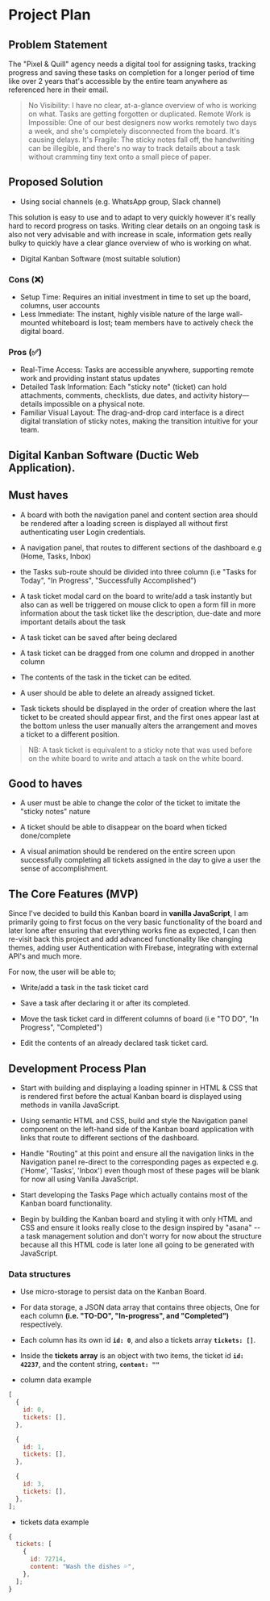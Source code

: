 # Project Plan

## Problem Statement

The "Pixel & Quill" agency needs a digital tool for assigning tasks, tracking progress and saving these tasks on completion for a longer period of time like over 2 years that's accessible by the entire team anywhere as referenced here in their email.

> No Visibility: I have no clear, at-a-glance overview of who is working on what. Tasks are getting forgotten or duplicated.
> Remote Work is Impossible: One of our best designers now works remotely two days a week, and she's completely disconnected from the board. It's causing delays.
> It's Fragile: The sticky notes fall off, the handwriting can be illegible, and there's no way to track details about a task without cramming tiny text onto a small piece of paper.

## Proposed Solution

- Using social channels (e.g. WhatsApp group, Slack channel)

This solution is easy to use and to adapt to very quickly however it's really hard to record progress on tasks. Writing clear details on an ongoing task is also not very advisable and with increase in scale, information gets really bulky to quickly have a clear glance overview of who is working on what.

- Digital Kanban Software (most suitable solution)

### Cons (❌)

- Setup Time: Requires an initial investment in time to set up the board, columns, user accounts
- Less Immediate: The instant, highly visible nature of the large wall-mounted whiteboard is lost; team members have to actively check the digital board.

### Pros (✅)

- Real-Time Access: Tasks are accessible anywhere, supporting remote work and providing instant status updates
- Detailed Task Information: Each "sticky note" (ticket) can hold attachments, comments, checklists, due dates, and activity history—details impossible on a physical note.
- Familiar Visual Layout: The drag-and-drop card interface is a direct digital translation of sticky notes, making the transition intuitive for your team.

## Digital Kanban Software (Ductic Web Application).

## Must haves

- A board with both the navigation panel and content section area should be rendered after a loading screen is displayed all without first authenticating user Login credentials.

- A navigation panel, that routes to different sections of the dashboard e.g (Home, Tasks, Inbox)

- the Tasks sub-route should be divided into three column (i.e "Tasks for Today", "In Progress", "Successfully Accomplished")

- A task ticket modal card on the board to write/add a task instantly but also can as well be triggered on mouse click to open a form fill in more information about the task ticket like the description, due-date and more important details about the task

- A task ticket can be saved after being declared

- A task ticket can be dragged from one column and dropped in another column

- The contents of the task in the ticket can be edited.

- A user should be able to delete an already assigned ticket.

- Task tickets should be displayed in the order of creation where the last ticket to be created should appear first, and the first ones appear last at the bottom unless the user manually alters the arrangement and moves a ticket to a different position.

> NB: A task ticket is equivalent to a sticky note that was used before on the white board to write and attach a task on the white board.

## Good to haves

- A user must be able to change the color of the ticket to imitate the "sticky notes" nature

- A ticket should be able to disappear on the board when ticked done/complete

- A visual animation should be rendered on the entire screen upon successfully completing all tickets assigned in the day to give a user the sense of accomplishment.

## The Core Features (MVP)

Since I've decided to build this Kanban board in **vanilla JavaScript**, I am primarily going to first focus on the very basic functionality of the board and later lone after ensuring that everything works fine as expected, I can then re-visit back this project and add advanced functionality like changing themes, adding user Authentication with Firebase, integrating with external API's and much more.

For now, the user will be able to;

- Write/add a task in the task ticket card

- Save a task after declaring it or after its completed.

- Move the task ticket card in different columns of board (i.e "TO DO", "In Progress", "Completed")

- Edit the contents of an already declared task ticket card.

## Development Process Plan

- Start with building and displaying a loading spinner in HTML & CSS that is rendered first before the actual Kanban board is displayed using methods in vanilla JavaScript.

- Using semantic HTML and CSS, build and style the Navigation panel component on the left-hand side of the Kanban board application with links that route to different sections of the dashboard.

- Handle "Routing" at this point and ensure all the navigation links in the Navigation panel re-direct to the corresponding pages as expected e.g. ('Home', 'Tasks', 'Inbox') even though most of these pages will be blank for now all using Vanilla JavaScript.

- Start developing the Tasks Page which actually contains most of the Kanban board functionality.

- Begin by building the Kanban board and styling it with only HTML and CSS and ensure it looks really close to the design inspired by "asana" -- a task management solution and don't worry for now about the structure because all this HTML code is later lone all going to be generated with JavaScript.

### Data structures

- Use micro-storage to persist data on the Kanban Board.

- For data storage, a JSON data array that contains three objects, One for each column **(i.e. "TO-DO", "In-progress", and "Completed")** respectively.

- Each column has its own id **`id: 0`**, and also a tickets array **`tickets: []`**.

- Inside the **tickets array** is an object with two items, the ticket id **`id: 42237`**, and the content string, **`content: ""`**

- column data example

```js
[
  {
    id: 0,
    tickets: [],
  },

  {
    id: 1,
    tickets: [],
  },

  {
    id: 3,
    tickets: [],
  },
];
```

- tickets data example

```js
{
  tickets: [
    {
      id: 72714,
      content: "Wash the dishes 💦",
    },
  ];
}
```
